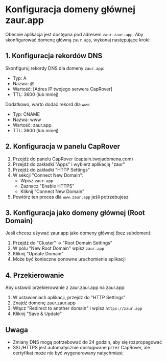 # Konfiguracja domeny głównej zaur.app

Obecnie aplikacja jest dostępna pod adresem `zaur.zaur.app`. Aby skonfigurować domenę główną `zaur.app`, wykonaj następujące kroki:

## 1. Konfiguracja rekordów DNS

Skonfiguruj rekordy DNS dla domeny `zaur.app`:

- Typ: A
- Nazwa: @
- Wartość: [Adres IP twojego serwera CapRover]
- TTL: 3600 (lub mniej)

Dodatkowo, warto dodać rekord dla `www`:
- Typ: CNAME
- Nazwa: www
- Wartość: zaur.app.
- TTL: 3600 (lub mniej)

## 2. Konfiguracja w panelu CapRover

1. Przejdź do panelu CapRover (captain.twojadomena.com)
2. Przejdź do zakładki "Apps" i wybierz aplikację "zaur"
3. Przejdź do zakładki "HTTP Settings"
4. W sekcji "Connect New Domain":
   - Wpisz `zaur.app`
   - Zaznacz "Enable HTTPS"
   - Kliknij "Connect New Domain"
5. Powtórz ten proces dla `www.zaur.app` jeśli potrzebujesz

## 3. Konfiguracja jako domeny głównej (Root Domain)

Jeśli chcesz używać zaur.app jako domeny głównej (bez subdomen):

1. Przejdź do "Cluster" -> "Root Domain Settings"
2. W polu "New Root Domain" wpisz `zaur.app`
3. Kliknij "Update Domain"
4. Może być konieczne ponowne uruchomienie aplikacji

## 4. Przekierowanie

Aby ustawić przekierowanie z zaur.zaur.app na zaur.app:

1. W ustawieniach aplikacji, przejdź do "HTTP Settings"
2. Znajdź domenę zaur.zaur.app
3. Włącz "Redirect to another domain" i wpisz `https://zaur.app`
4. Kliknij "Save & Update"

## Uwaga
* Zmiany DNS mogą potrzebować do 24 godzin, aby się rozpropagować
* SSL/HTTPS jest automatycznie obsługiwane przez CapRover, ale certyfikat może nie być wygenerowany natychmiast 